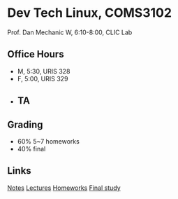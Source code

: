 # Dev Tech Linux, COMS3102
Prof. Dan Mechanic
W, 6:10-8:00, CLIC Lab

## Office Hours
- M, 5:30, URIS 328
- F, 5:00, URIS 329
- TA
	- 

## Grading
- 60% 5~7 homeworks
- 40% final

## Links
[Notes](http://)
[Lectures](http://)
[Homeworks](http://)
[Final study](http://)
